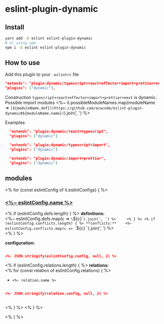 # eslint-plugin-dynamic

## Install
```bash
yarn add -D eslint eslint-plugin-dynamic
# or using npm
npm i -D eslint eslint-plugin-dynamic
```

## How to use

Add this plugin to your `.eslintrc` file  
```json
"extends": "plugin:dynamic/typescript+react+effector+import+prettier+next",
"plugins": ["dynamic"],
```

Construction `typescript+react+effector+import+prettier+next` is dynamic.  
Possible import modules <%~ it.possibleModuleNames.map(moduleName => `[${moduleName.def}](https://github.com/acacode/eslint-plugin-dynamic#${moduleName.name})`).join(', ') %>  

Examples:  
```json
  "extends": "plugin:dynamic/react+typescript",  
  "plugins": ["dynamic"]
```
```json
  "extends": "plugin:dynamic/typescript+import",  
  "plugins": ["dynamic"]
```
```json
  "extends": "plugin:dynamic/import+prettier",  
  "plugins": ["dynamic"]
```

## modules

<% for (const eslintConfig of it.eslintConfigs) { %>

### [<%~ eslintConfig.name %>](<%~ eslintConfig.docs %>)  

<% if (eslintConfig.defs.length) { %>
**definitions:**  
<%~ eslintConfig.defs.map(c => `\`${c}\``).join(', ') %>    
<% } %>
<% if (eslintConfig.conflicts.length) { %>
**conflicts:**   
<%~ eslintConfig.conflicts.map(c => `\`${c}\``).join(', ') %>  
<% } %>  

**configuration:**  

```json

<%~ JSON.stringify(eslintConfig.config, null, 2) %>

```
<% if (eslintConfig.relations.length) { %>
**relations:**  
<% for (const relation of eslintConfig.relations) { %>
- `<%~ relation.name %>`  
```json
    
<%~ JSON.stringify(relation.config, null, 2) %>
    
```  

<% } %>
<% } %>

<% } %>
